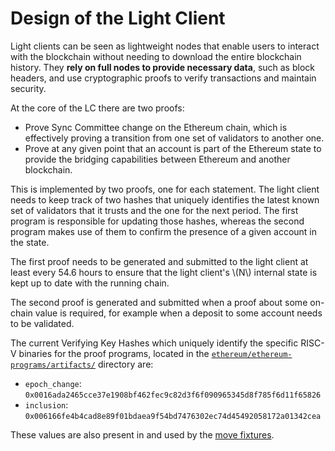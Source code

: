 # Design of the Light Client

Light clients can be seen as lightweight nodes that enable users to interact with the blockchain without needing to
download the entire blockchain history. They **rely on full nodes to provide necessary data**, such as block headers,
and use cryptographic proofs to verify transactions and maintain security.

At the core of the LC there are two proofs:

- Prove Sync Committee change on the Ethereum chain, which is effectively proving a transition from one set of
  validators to another one.
- Prove at any given point that an account is part of the Ethereum state to provide the bridging capabilities between
  Ethereum and another blockchain.

This is implemented by two proofs, one for each statement. The light client needs to keep track of two hashes that
uniquely identifies the latest known set of validators that it trusts and the one for the next period. The first
program is responsible for updating those hashes, whereas the second program makes
use of them to confirm the presence of a given account in the state.

The first proof needs to be generated and submitted to the light client at least every
54.6 hours to ensure that the light client's \\(N\\) internal state is kept up to date with the running chain.

The second proof is generated and submitted when a proof about some on-chain value is required, for example when a
deposit to some account needs to be validated.

The current Verifying Key Hashes which uniquely identify the specific RISC-V
binaries for the proof programs, located in the
[`ethereum/ethereum-programs/artifacts/`](https://github.com/lurk-lab/zk-light-clients/tree/dev/ethereum/ethereum-programs/artifacts)
directory are:

* `epoch_change`: `0x0016ada2465cce37e1908bf462fec9c82d3f6f090965345d8f785f6d11f65826`
* `inclusion`: `0x006166fe4b4cad8e89f01bdaea9f54bd7476302ec74d45492058172a01342cea`

These values are also present in and used by the [move fixtures](../benchmark/on_chain.md).
